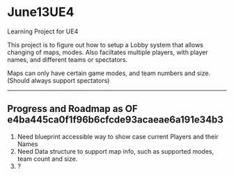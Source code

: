 # June13UE4
Learning Project for UE4

This project is to figure out how to setup a Lobby system that allows changing of maps, modes.
Also faciltates multiple players, with player names, and different teams or spectators.

Maps can only have certain game modes, and team numbers and size. (Should always support spectators)

-----
Progress and Roadmap as OF e4ba445ca0f1f96b6cfcde93acaeae6a191e34b3
-----
1. Need blueprint accessible way to show case current Players and their Names
2. Need Data structure to support map info, such as supported modes, team count and size.
3. ?
